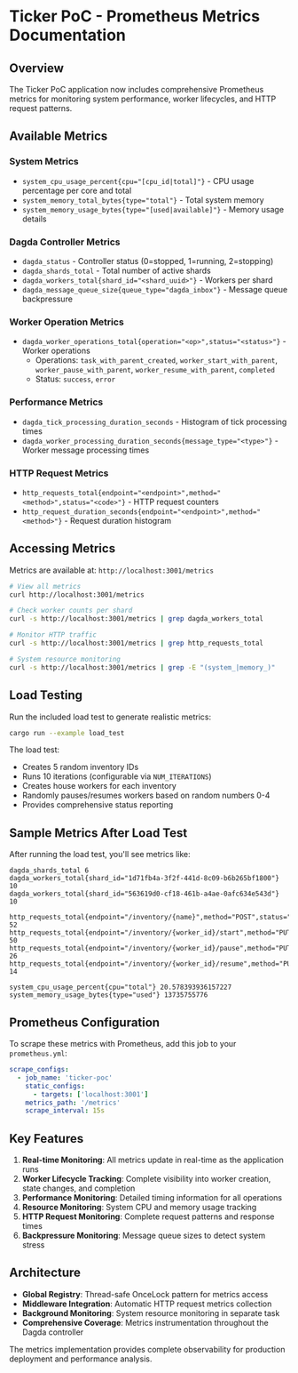 # Ticker PoC - Prometheus Metrics Documentation

## Overview

The Ticker PoC application now includes comprehensive Prometheus metrics for monitoring system performance, worker lifecycles, and HTTP request patterns.

## Available Metrics

### System Metrics
- `system_cpu_usage_percent{cpu="[cpu_id|total]"}` - CPU usage percentage per core and total
- `system_memory_total_bytes{type="total"}` - Total system memory
- `system_memory_usage_bytes{type="[used|available]"}` - Memory usage details

### Dagda Controller Metrics
- `dagda_status` - Controller status (0=stopped, 1=running, 2=stopping)
- `dagda_shards_total` - Total number of active shards
- `dagda_workers_total{shard_id="<shard_uuid>"}` - Workers per shard
- `dagda_message_queue_size{queue_type="dagda_inbox"}` - Message queue backpressure

### Worker Operation Metrics
- `dagda_worker_operations_total{operation="<op>",status="<status>"}` - Worker operations
  - Operations: `task_with_parent_created`, `worker_start_with_parent`, `worker_pause_with_parent`, `worker_resume_with_parent`, `completed`
  - Status: `success`, `error`

### Performance Metrics
- `dagda_tick_processing_duration_seconds` - Histogram of tick processing times
- `dagda_worker_processing_duration_seconds{message_type="<type>"}` - Worker message processing times

### HTTP Request Metrics
- `http_requests_total{endpoint="<endpoint>",method="<method>",status="<code>"}` - HTTP request counters
- `http_request_duration_seconds{endpoint="<endpoint>",method="<method>"}` - Request duration histogram

## Accessing Metrics

Metrics are available at: `http://localhost:3001/metrics`

```bash
# View all metrics
curl http://localhost:3001/metrics

# Check worker counts per shard
curl -s http://localhost:3001/metrics | grep dagda_workers_total

# Monitor HTTP traffic
curl -s http://localhost:3001/metrics | grep http_requests_total

# System resource monitoring
curl -s http://localhost:3001/metrics | grep -E "(system_|memory_)"
```

## Load Testing

Run the included load test to generate realistic metrics:

```bash
cargo run --example load_test
```

The load test:
- Creates 5 random inventory IDs
- Runs 10 iterations (configurable via `NUM_ITERATIONS`)
- Creates house workers for each inventory
- Randomly pauses/resumes workers based on random numbers 0-4
- Provides comprehensive status reporting

## Sample Metrics After Load Test

After running the load test, you'll see metrics like:

```
dagda_shards_total 6
dagda_workers_total{shard_id="1d71fb4a-3f2f-441d-8c09-b6b265bf1800"} 10
dagda_workers_total{shard_id="563619d0-cf18-461b-a4ae-0afc634e543d"} 10

http_requests_total{endpoint="/inventory/{name}",method="POST",status="200"} 52
http_requests_total{endpoint="/inventory/{worker_id}/start",method="PUT",status="200"} 50
http_requests_total{endpoint="/inventory/{worker_id}/pause",method="PUT",status="200"} 26
http_requests_total{endpoint="/inventory/{worker_id}/resume",method="PUT",status="200"} 14

system_cpu_usage_percent{cpu="total"} 20.578393936157227
system_memory_usage_bytes{type="used"} 13735755776
```

## Prometheus Configuration

To scrape these metrics with Prometheus, add this job to your `prometheus.yml`:

```yaml
scrape_configs:
  - job_name: 'ticker-poc'
    static_configs:
      - targets: ['localhost:3001']
    metrics_path: '/metrics'
    scrape_interval: 15s
```

## Key Features

1. **Real-time Monitoring**: All metrics update in real-time as the application runs
2. **Worker Lifecycle Tracking**: Complete visibility into worker creation, state changes, and completion
3. **Performance Monitoring**: Detailed timing information for all operations
4. **Resource Monitoring**: System CPU and memory usage tracking
5. **HTTP Request Monitoring**: Complete request patterns and response times
6. **Backpressure Monitoring**: Message queue sizes to detect system stress

## Architecture

- **Global Registry**: Thread-safe OnceLock pattern for metrics access
- **Middleware Integration**: Automatic HTTP request metrics collection
- **Background Monitoring**: System resource monitoring in separate task
- **Comprehensive Coverage**: Metrics instrumentation throughout the Dagda controller

The metrics implementation provides complete observability for production deployment and performance analysis.
